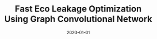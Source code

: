 ---
title: "Fast Eco Leakage Optimization Using Graph Convolutional Network"
date: 2020-01-01
venue: "GLSVLSI '20: Great Lakes Symposium on VLSI 2020, Virtual Event, China, September 7-9, 2020"
paperurl: https://doi.org/10.1145/3386263.3406916
authors: "Wonjae Lee, Yonghwi Kwon and Youngsoo Shin"
---